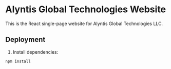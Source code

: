 # Alyntis Global Technologies Website


This is the React single-page website for Alyntis Global Technologies LLC.


## Deployment


1. Install dependencies:
```bash
npm install
